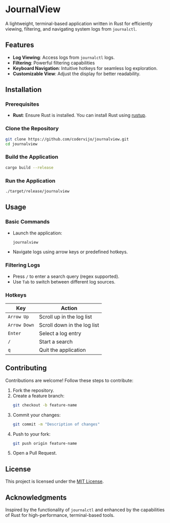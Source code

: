 # JournalView

A lightweight, terminal-based application written in Rust for efficiently viewing, filtering, and navigating system logs from `journalctl`.

## Features

- **Log Viewing**: Access logs from `journalctl` logs.
- **Filtering**: Powerful filtering capabilities
- **Keyboard Navigation**: Intuitive hotkeys for seamless log exploration.
- **Customizable View**: Adjust the display for better readability.

## Installation

### Prerequisites

- **Rust**: Ensure Rust is installed. You can install Rust using [rustup](https://rustup.rs/).

### Clone the Repository

```bash
git clone https://github.com/codervijo/journalview.git
cd journalview
```

### Build the Application

```bash
cargo build --release
```

### Run the Application

```bash
./target/release/journalview
```

## Usage

### Basic Commands

- Launch the application:
  ```bash
  journalview
  ```

- Navigate logs using arrow keys or predefined hotkeys.

### Filtering Logs

- Press `/` to enter a search query (regex supported).
- Use `Tab` to switch between different log sources.

### Hotkeys

| Key        | Action                       |
|------------|------------------------------|
| `Arrow Up` | Scroll up in the log list    |
| `Arrow Down` | Scroll down in the log list |
| `Enter`    | Select a log entry           |
| `/`        | Start a search               |
| `q`        | Quit the application         |

## Contributing

Contributions are welcome! Follow these steps to contribute:

1. Fork the repository.
2. Create a feature branch:
   ```bash
   git checkout -b feature-name
   ```
3. Commit your changes:
   ```bash
   git commit -m "Description of changes"
   ```
4. Push to your fork:
   ```bash
   git push origin feature-name
   ```
5. Open a Pull Request.

## License

This project is licensed under the [MIT License](LICENSE).

## Acknowledgments

Inspired by the functionality of `journalctl` and enhanced by the capabilities of Rust for high-performance, terminal-based tools.
